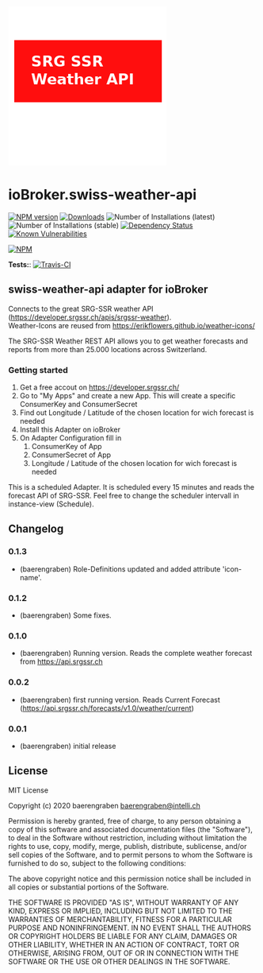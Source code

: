 ![Logo](admin/swiss-weather-api.png)
# ioBroker.swiss-weather-api

[![NPM version](http://img.shields.io/npm/v/iobroker.swiss-weather-api.svg)](https://www.npmjs.com/package/iobroker.swiss-weather-api)
[![Downloads](https://img.shields.io/npm/dm/iobroker.swiss-weather-api.svg)](https://www.npmjs.com/package/iobroker.swiss-weather-api)
![Number of Installations (latest)](http://iobroker.live/badges/swiss-weather-api-installed.svg)
![Number of Installations (stable)](http://iobroker.live/badges/swiss-weather-api-stable.svg)
[![Dependency Status](https://img.shields.io/david/baerengraben/iobroker.swiss-weather-api.svg)](https://david-dm.org/baerengraben/iobroker.swiss-weather-api)
[![Known Vulnerabilities](https://snyk.io/test/github/baerengraben/ioBroker.swiss-weather-api/badge.svg)](https://snyk.io/test/github/baerengraben/ioBroker.swiss-weather-api)

[![NPM](https://nodei.co/npm/iobroker.swiss-weather-api.png?downloads=true)](https://nodei.co/npm/iobroker.swiss-weather-api/)

**Tests:**: [![Travis-CI](http://img.shields.io/travis/baerengraben/ioBroker.swiss-weather-api/master.svg)](https://travis-ci.org/baerengraben/ioBroker.swiss-weather-api)

## swiss-weather-api adapter for ioBroker

Connects to the great SRG-SSR weather API (https://developer.srgssr.ch/apis/srgssr-weather).  
Weather-Icons are reused from https://erikflowers.github.io/weather-icons/

The SRG-SSR Weather REST API allows you to get weather forecasts and reports from more than 25.000 locations across Switzerland.
### Getting started
1. Get a free accout on https://developer.srgssr.ch/
1. Go to "My Apps" and create a new App. This will create a specific ConsumerKey and ConsumerSecret
1. Find out Longitude / Latitude of the chosen location for wich forecast is needed
1. Install this Adapter on ioBroker
1. On Adapter Configuration fill in
   1. ConsumerKey of App
   1. ConsumerSecret of App
   1. Longitude / Latitude of the chosen location for wich forecast is needed

This is a scheduled Adapter. It is scheduled every 15 minutes and reads the forecast API of SRG-SSR. Feel free to change the scheduler intervall in instance-view (Schedule).    

## Changelog

### 0.1.3
* (baerengraben) Role-Definitions updated and added attribute 'icon-name'.

### 0.1.2
* (baerengraben) Some fixes.

### 0.1.0
* (baerengraben) Running version. Reads the complete weather forecast from https://api.srgssr.ch

### 0.0.2
* (baerengraben) first running version. Reads Current Forecast (https://api.srgssr.ch/forecasts/v1.0/weather/current)

### 0.0.1
* (baerengraben) initial release


## License
MIT License

Copyright (c) 2020 baerengraben <baerengraben@intelli.ch>

Permission is hereby granted, free of charge, to any person obtaining a copy
of this software and associated documentation files (the "Software"), to deal
in the Software without restriction, including without limitation the rights
to use, copy, modify, merge, publish, distribute, sublicense, and/or sell
copies of the Software, and to permit persons to whom the Software is
furnished to do so, subject to the following conditions:

The above copyright notice and this permission notice shall be included in all
copies or substantial portions of the Software.

THE SOFTWARE IS PROVIDED "AS IS", WITHOUT WARRANTY OF ANY KIND, EXPRESS OR
IMPLIED, INCLUDING BUT NOT LIMITED TO THE WARRANTIES OF MERCHANTABILITY,
FITNESS FOR A PARTICULAR PURPOSE AND NONINFRINGEMENT. IN NO EVENT SHALL THE
AUTHORS OR COPYRIGHT HOLDERS BE LIABLE FOR ANY CLAIM, DAMAGES OR OTHER
LIABILITY, WHETHER IN AN ACTION OF CONTRACT, TORT OR OTHERWISE, ARISING FROM,
OUT OF OR IN CONNECTION WITH THE SOFTWARE OR THE USE OR OTHER DEALINGS IN THE
SOFTWARE.